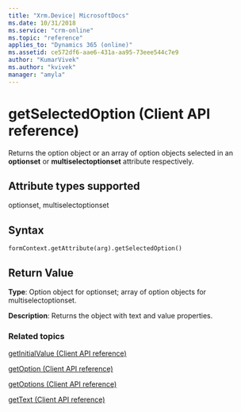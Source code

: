 ```yaml
---
title: "Xrm.Device| MicrosoftDocs"
ms.date: 10/31/2018
ms.service: "crm-online"
ms.topic: "reference"
applies_to: "Dynamics 365 (online)"
ms.assetid: ce572df6-aae6-431a-aa95-73eee544c7e9
author: "KumarVivek"
ms.author: "kvivek"
manager: "amyla"
---
```

# getSelectedOption (Client API reference)



Returns the option object or an array of option objects selected in an **optionset** or **multiselectoptionset** attribute respectively. 

## Attribute types supported

optionset, multiselectoptionset

## Syntax

`formContext.getAttribute(arg).getSelectedOption()`

## Return Value

**Type**: Option object for optionset; array of option objects for multiselectoptionset. 

**Description**: Returns the object with text and value properties.

### Related topics
[getInitialValue (Client API reference)](getInitialValue.md)

[getOption (Client API reference)](getOption.md)

[getOptions (Client API reference)](getOptions.md)

[getText (Client API reference)](getText.md)

